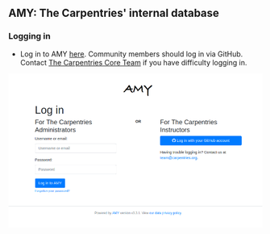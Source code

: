 ## AMY: The Carpentries' internal database

### Logging in

* Log in to AMY [here](https://amy.carpentries.org). Community members should log in via GitHub.  Contact [The Carpentries Core Team](mailto:team@carpentries.org) if you have difficulty logging in.

![AMY login screen goes here](images/amy_login_screen.png)
